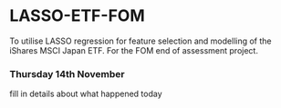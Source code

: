 # LASSO-ETF-FOM
To utilise LASSO regression for feature selection and modelling of the iShares MSCI Japan ETF. For the FOM end of assessment project.

### Thursday 14th November

fill in details about what happened today
